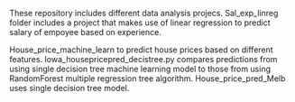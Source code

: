 
These repository includes different data analysis projecs. Sal_exp_linreg folder includes a project that makes use of linear regression to predict salary of empoyee based on experience.

House_price_machine_learn to predict house prices based on different features. Iowa_housepricepred_decistree.py compares predictions from using single decision tree machine learning model to those from using RandomForest multiple regression tree algorithm. House_price_pred_Melb uses single decision tree model.
